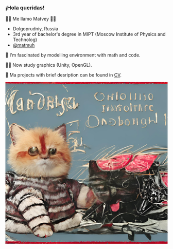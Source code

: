 ### ¡Hola queridas!

👋🏼 Me llamo Matvey 👋🏼

+ Dolgoprudniy, Russia
+ 3rd year of bachelor's degree in MIPT (Moscow Institute of Physics and Technolog)
+ [@matmuh](https://t.me/matmuh)

🌱 I'm fascinated by modelling environment with math and code.

🏇🏼 Now study graphics (Unity, OpenGL).

🐧 Ma projects with brief desription can be found in [CV](cv.pdf).

![intro](intro.png)

<!--
**matmuher/matmuher** is a ✨ _special_ ✨ repository because its `README.md` (this file) appears on your GitHub profile.

Here are some ideas to get you started:

- 🔭 I’m currently working on ...
- 🌱 I’m currently learning ...
- 👯 I’m looking to collaborate on ...
- 🤔 I’m looking for help with ...
- 💬 Ask me about ...
- 📫 How to reach me: ...
- 😄 Pronouns: ...
- ⚡ Fun fact: ...
-->
